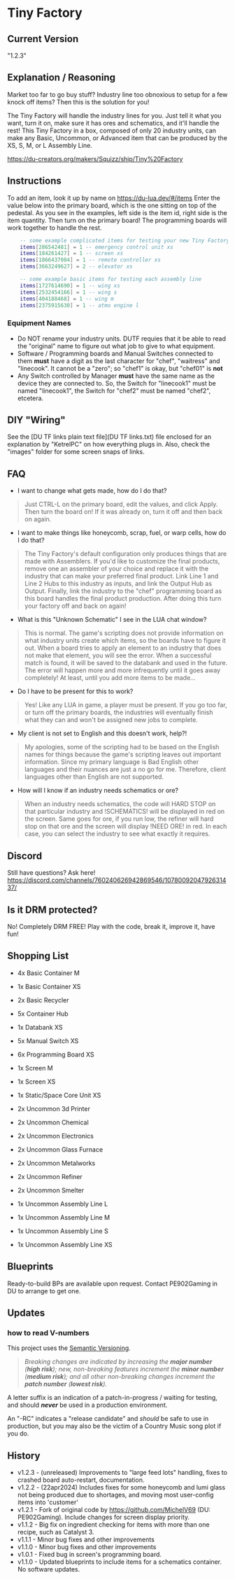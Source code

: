 # Tiny Factory

## Current Version

"1.2.3"

## Explanation / Reasoning

Market too far to go buy stuff? Industry line too obnoxious to setup for a few knock off items? Then this is the solution for you!

The Tiny Factory will handle the industry lines for you. Just tell it what you want, turn it on, make sure it has ores and schematics, and it'll handle the rest! This Tiny Factory in a box, composed of only 20 industry units, can make any Basic, Uncommon, or Advanced item that can be produced by the XS, S, M, or L Assembly Line.

<https://du-creators.org/makers/Squizz/ship/Tiny%20Factory>

## Instructions

To add an item, look it up by name on <https://du-lua.dev/#/items>
Enter the value below into the primary board, which is the one sitting on top of the pedestal. As you see in the examples, left side is the item id, right side is the item quantity. Then turn on the primary board! The programming boards will work together to handle the rest.

```lua
    -- some example complicated items for testing your new Tiny Factory
    items[286542481] = 1 -- emergency control unit xs
    items[184261427] = 1 -- screen xs
    items[1866437084] = 1 -- remote controller xs
    items[3663249627] = 2 -- elevator xs

    -- some example basic items for testing each assembly line
    items[1727614690] = 1 -- wing xs
    items[2532454166] = 1 -- wing s
    items[404188468] = 1 -- wing m
    items[2375915630] = 1 -- atmo engine l
```

### Equipment Names

* Do NOT rename your industry units.  DUTF requies that it be able to read the "original" name to figure out what job to give to what equipment.
* Software / Programming boards and Manual Switches connected to them **must** have a digit as the last character for "chef", "waitress" and "linecook".  It cannot be a "zero";  so "chef1" is okay, but "chef01" is **not**
* Any Switch controlled by Manager **must** have the same name as the device they are connected to.  So, the Switch for "linecook1" must be named "linecook1", the Switch for "chef2" must be named "chef2", etcetera.

## DIY "Wiring"

See the [DU TF links plain text file](DU TF links.txt) file enclosed for an explanation by "KetrelPC" on how everything plugs in. Also, check the "images" folder for some screen snaps of links.

## FAQ

* I want to change what gets made, how do I do that?

> Just CTRL-L on the primary board, edit the values, and click Apply. Then turn the board on! If it was already on, turn it off and then back on again.

* I want to make things like honeycomb, scrap, fuel, or warp cells, how do I do that?

> The Tiny Factory's default configuration only produces things that are made with Assemblers. If you'd like to customize the final products, remove one an assembler of your choice and replace it with the industry that can make your preferred final product.
> Link Line 1 and Line 2 Hubs to this industry as inputs, and link the Output Hub as Output. Finally, link the industry to the "chef" programming board as this board handles the final product production. After doing this turn your factory off and back on again!

* What is this "Unknown Schematic" I see in the LUA chat window?

> This is normal. The game's scripting does not provide information on what industry units create which items, so the boards have to figure it out. When a board tries to apply an element to an industry that does not make that element, you will see the error.
> When a successful match is found, it will be saved to the databank and used in the future. The error will happen more and more infrequently until it goes away completely! At least, until you add more items to be made...

* Do I have to be present for this to work?

> Yes! Like any LUA in game, a player must be present.
> If you go too far, or turn off the primary boards, the industries will eventually finish what they can and won't be assigned new jobs to complete.

* My client is not set to English and this doesn't work, help?!

> My apologies, some of the scripting had to be based on the English names for things because the game's scripting leaves out important information.
> Since my primary language is Bad English other languages and their nuances are just a no go for me. Therefore, client languages other than English are not supported.

* How will I know if an industry needs schematics or ore?

> When an industry needs schematics, the code will HARD STOP on that particular industry and !SCHEMATICS! will be displayed in red on the screen. Same goes for ore, if you run low, the refiner will hard stop on that ore and the screen will display !NEED ORE! in red. In each case, you can select the industry to see what exactly it requires.

## Discord

Still have questions? Ask here! <https://discord.com/channels/760240626942869546/1078009204792631437/>

## Is it DRM protected?

No! Completely DRM FREE! Play with the code, break it, improve it, have fun!

## Shopping List

* 4x Basic Container M
* 1x Basic Container XS
* 2x Basic Recycler
* 5x Container Hub
* 1x Databank XS
* 5x Manual Switch XS
* 6x Programming Board XS
* 1x Screen M
* 1x Screen XS
* 1x Static/Space Core Unit XS

* 2x Uncommon 3d Printer
* 2x Uncommon Chemical
* 2x Uncommon Electronics
* 2x Uncommon Glass Furnace
* 2x Uncommon Metalworks
* 2x Uncommon Refiner
* 2x Uncommon Smelter

* 1x Uncommon Assembly Line L
* 1x Uncommon Assembly Line M
* 1x Uncommon Assembly Line S
* 1x Uncommon Assembly Line XS

## Blueprints

Ready-to-build BPs are available upon request. Contact PE902Gaming in DU to arrange to get one.

## Updates

### how to read V-numbers

This project uses the [Semantic Versioning](https://en.wikipedia.org/wiki/Software_versioning#Semantic_versioning).

> *Breaking changes are indicated by increasing the **major number** (**high risk**); new, non-breaking features increment the **minor number** (**medium risk**); and all other non-breaking changes increment the **patch number** (**lowest risk**).*

A letter suffix is an indication of a patch-in-progress / waiting for testing, and should ***never*** be used in a production environment.

An "-RC" indicates a "release candidate" and *should* be safe to use in production, but you may also be the victim of a Country Music song plot if you do.

## History

* v1.2.3 - (unreleased) Improvements to "large feed lots" handling, fixes to crashed board auto-restart, documentation.
* v1.2.2 - (22apr2024) Includes fixes for some honeycomb and lumi glass not being produced due to shortages, and moving most user-config items into 'customer'
* v1.2.1 - Fork of original code by <https://github.com/MichelV69> (DU: PE902Gaming). Include changes for screen display priority.
* v1.1.2 - Big fix on ingredient checking for items with more than one recipe, such as Catalyst 3.
* v1.1.1 - Minor bug fixes and other improvements
* v1.1.0 - Minor bug fixes and other improvements
* v1.0.1 - Fixed bug in screen's programming board.
* v1.1.0 - Updated blueprints to include items for a schematics container. No software updates.
